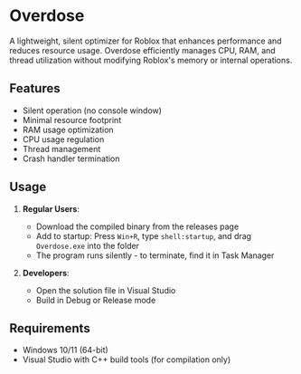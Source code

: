 # Overdose

A lightweight, silent optimizer for Roblox that enhances performance and reduces resource usage. Overdose efficiently manages CPU, RAM, and thread utilization without modifying Roblox's memory or internal operations.

## Features

- Silent operation (no console window)
- Minimal resource footprint
- RAM usage optimization
- CPU usage regulation
- Thread management
- Crash handler termination

## Usage

1. **Regular Users**:
   - Download the compiled binary from the releases page
   - Add to startup: Press `Win+R`, type `shell:startup`, and drag `Overdose.exe` into the folder
   - The program runs silently - to terminate, find it in Task Manager

2. **Developers**:
   - Open the solution file in Visual Studio
   - Build in Debug or Release mode

## Requirements

- Windows 10/11 (64-bit)
- Visual Studio with C++ build tools (for compilation only)
